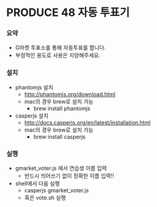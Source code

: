 # PRODUCE 48 자동 투표기

### 요약
* G마켓 투표소를 통해 자동투표를 합니다.
* 부정적인 용도로 사용은 지양해주세요.

### 설치
* phantomjs 설치
    * http://phantomjs.org/download.html
    * mac의 경우 brew로 설치 가능
        * brew install phantomjs
* casperjs 설치
    * http://docs.casperjs.org/en/latest/installation.html
    * mac의 경우 brew로 설치 가능
        * brew install casperjs
        
        
### 실행
* gmarket_voter.js 에서 연습생 이름 입력
    * 반드시 띄어쓰기 없이 정확한 이름 입력!!
* shell에서 다음 실행
    * casperjs gmarket_voter.js
    * 혹은 vote.sh 실행
